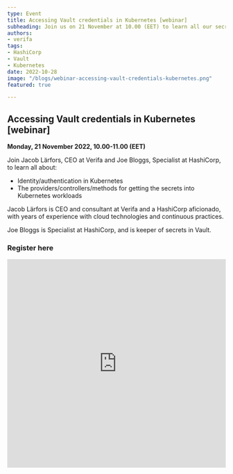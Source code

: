 ```yaml
---
type: Event
title: Accessing Vault credentials in Kubernetes [webinar]
subheading: Join us on 21 November at 10.00 (EET) to learn all our secrets!
authors:
- verifa
tags:
- HashiCorp
- Vault
- Kubernetes
date: 2022-10-28
image: "/blogs/webinar-accessing-vault-credentials-kubernetes.png"
featured: true

---
```


## Accessing Vault credentials in Kubernetes [webinar]

**Monday, 21 November 2022, 10.00-11.00 (EET)**



Join Jacob Lärfors, CEO at Verifa and Joe Bloggs, Specialist at HashiCorp, to learn all about:

- Identity/authentication in Kubernetes
- The providers/controllers/methods for getting the secrets into Kubernetes workloads

Jacob Lärfors is CEO and consultant at Verifa and a HashiCorp aficionado, with years of experience with cloud technologies and continuous practices.

Joe Bloggs is Specialist at HashiCorp, and is keeper of secrets in Vault.


### Register here

<iframe width="100%" height="480" frameborder="0" src="https://app.livestorm.co/p/7e9e9677-c751-44a0-bd5e-638b5ff22522/form"></iframe>